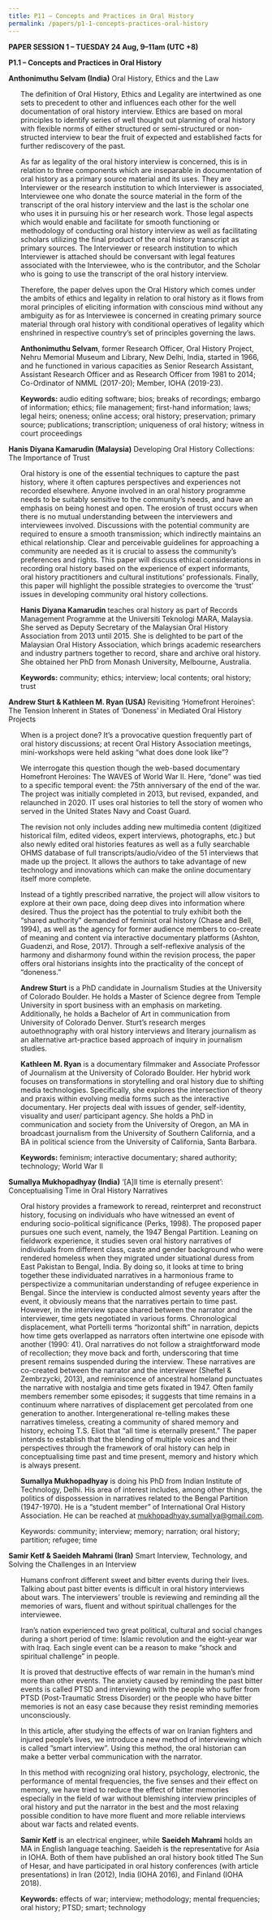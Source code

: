 ```yaml
---
title: P11 – Concepts and Practices in Oral History
permalink: /papers/p1-1-concepts-practices-oral-history
---
```




<b>PAPER SESSION 1 – TUESDAY 24 Aug, 9–11am (UTC +8)</b>

<b>P1.1 – Concepts and Practices in Oral History</b>

<b>Anthonimuthu Selvam (India)</b> Oral History, Ethics and the Law

<ul>The definition of Oral History, Ethics and Legality are intertwined as one sets to precedent to other and influences each other for the well documentation of oral history interview. Ethics are based on moral principles to identify series of well thought out planning of oral history with flexible norms of either structured or semi-structured or non-structed interview to bear the fruit of expected and established facts for further rediscovery of the past.</ul>
  
<ul>As far as legality of the oral history interview is concerned, this is in relation to three components which are inseparable in documentation of oral history as a primary source material and its uses. They are Interviewer or the research institution to which Interviewer is associated, Interviewee one who donate the source material in the form of the transcript of the oral history interview and the last is the scholar one who uses it in pursuing his or her research work. Those legal aspects which would enable and facilitate for smooth functioning or methodology of conducting oral history interview as well as facilitating scholars utilizing the final product of the oral history transcript as primary sources. The Interviewer or research institution to which Interviewer is attached should be conversant with legal features associated with the Interviewee, who is the contributor, and the Scholar who is going to use the transcript of the oral history interview.</ul> 

<ul>Therefore, the paper delves upon the Oral History which comes under the ambits of ethics and legality in relation to oral history as it flows from moral principles of eliciting information with conscious mind without any ambiguity as for as Interviewee is concerned in creating primary source material through oral history with conditional operatives of legality which enshrined in respective country’s set of principles governing the laws.</ul>

<ul><b>Anthonimuthu Selvam</b>, former Research Officer, Oral History Project, Nehru Memorial Museum and Library, New Delhi, India, started in 1966, and he functioned in various capacities as Senior Research Assistant, Assistant Research Officer and as Research Officer from 1981 to 2014; Co-Ordinator of NMML (2017-20); Member, IOHA (2019-23).</ul>

<ul><b>Keywords:</b> audio editing software; bios; breaks of recordings; embargo of information; ethics; file management; first-hand information; laws; legal heirs; oneness; online access; oral history; preservation; primary source; publications; transcription; uniqueness of oral history; witness in court proceedings</ul>

<b>Hanis Diyana Kamarudin (Malaysia)</b> Developing Oral History Collections: The Importance of Trust

<ul>Oral history is one of the essential techniques to capture the past history, where it often captures perspectives and experiences not recorded elsewhere. Anyone involved in an oral history programme needs to be suitably sensitive to the community’s needs, and have an emphasis on being honest and open. The erosion of trust occurs when there is no mutual understanding between the interviewers and interviewees involved. Discussions with the potential community are required to ensure a smooth transmission; which indirectly maintains an ethical relationship. Clear and perceivable guidelines for approaching a community are needed as it is crucial to assess the community’s preferences and rights. This paper will discuss ethical considerations in recording oral history based on the experience of expert informants, oral history practitioners and cultural institutions’ professionals. Finally, this paper will highlight the possible strategies to overcome the ‘trust’ issues in developing community oral history collections.</ul> 

<ul><b>Hanis Diyana Kamarudin</b> teaches oral history as part of Records Management Programme at the Universiti Teknologi MARA, Malaysia. She served as Deputy Secretary of the Malaysian Oral History Association from 2013 until 2015. She is delighted to be part of the Malaysian Oral History Association, which brings academic researchers and industry partners together to record, share and archive oral history. She obtained her PhD from Monash University, Melbourne, Australia.</ul>

<ul><b>Keywords:</b> community; ethics; interview; local contents; oral history; trust</ul>

<b>Andrew Sturt & Kathleen M. Ryan (USA)</b> Revisiting ‘Homefront Heroines’: The Tension Inherent in States of ‘Doneness’ in Mediated Oral History Projects

<ul>When is a project done? It’s a provocative question frequently part of oral history discussions; at recent Oral History Association meetings, mini-workshops were held asking “what does done look like”?</ul>
  
<ul>We interrogate this question though the web-based documentary Homefront Heroines: The WAVES of World War II. Here, “done” was tied to a specific temporal event: the 75th anniversary of the end of the war. The project was initially completed in 2013, but revised, expanded, and relaunched in 2020. IT uses oral histories to tell the story of women who served in the United States Navy and Coast Guard.</ul>

<ul>The revision not only includes adding new multimedia content (digitized historical film, edited videos, expert interviews, photographs, etc.) but also newly edited oral histories features as well as a fully searchable OHMS database of full transcripts/audio/video of the 51 interviews that made up the project. It allows the authors to take advantage of new technology and innovations which can make the online documentary itself more complete.</ul> 

<ul>Instead of a tightly prescribed narrative, the project will allow visitors to explore at their own pace, doing deep dives into information where desired. Thus the project has the potential to truly exhibit both the “shared authority” demanded of feminist oral history (Chase and Bell, 1994), as well as the agency for former audience members to co-create of meaning and content via interactive documentary platforms (Ashton, Guadenzi, and Rose, 2017). Through a self-reflexive analysis of the harmony and disharmony found within the revision process, the paper offers oral historians insights into the practicality of the concept of “doneness.”</ul>

<ul><b>Andrew Sturt</b> is a PhD candidate in Journalism Studies at the University of Colorado Boulder. He holds a Master of Science degree from Temple University in sport business with an emphasis on marketing. Additionally, he holds a Bachelor of Art in communication from University of Colorado Denver. Sturt’s research merges autoethnography with oral history interviews and literary journalism as an alternative art-practice based approach of inquiry in journalism studies.</ul>

<ul><b>Kathleen M. Ryan</b> is a documentary filmmaker and Associate Professor of Journalism at the University of Colorado Boulder. Her hybrid work focuses on transformations in storytelling and oral history due to shifting media technologies. Specifically, she explores the intersection of theory and praxis within evolving media forms such as the interactive documentary. Her projects deal with issues of gender, self-identity, visuality and user/ participant agency. She holds a PhD in communication and society from the University of Oregon, an MA in broadcast journalism from the University of Southern California, and a BA in political science from the University of California, Santa Barbara.</ul>

<ul><b>Keywords:</b> feminism; interactive documentary; shared authority; technology; World War II</ul>

<b>Sumallya Mukhopadhyay (India)</b> ‘[A]ll time is eternally present’: Conceptualising Time in Oral History Narratives

<ul>Oral history provides a framework to reread, reinterpret and reconstruct history, focusing on individuals who have witnessed an event of enduring socio-political significance (Perks, 1998). The proposed paper pursues one such event, namely, the 1947 Bengal Partition. Leaning on fieldwork experience, it studies seven oral history narratives of individuals from different class, caste and gender background who were rendered homeless when they migrated under situational duress from East Pakistan to Bengal, India. By doing so, it looks at time to bring together these individuated narratives in a harmonious frame to perspectivize a communitarian understanding of refugee experience in Bengal. Since the interview is conducted almost seventy years after the event, it obviously means that the narratives pertain to time past. However, in the interview space shared between the narrator and the interviewer, time gets negotiated in various forms. Chronological displacement, what Portelli terms “horizontal shift” in narration, depicts how time gets overlapped as narrators often intertwine one episode with another (1990: 41). Oral narratives do not follow a straightforward mode of recollection; they move back and forth, underscoring that time present remains suspended during the interview. These narratives are co-created between the narrator and the interviewer (Sheftel & Zembrzycki, 2013), and reminiscence of ancestral homeland punctuates the narrative with nostalgia and time gets fixated in 1947. Often family members remember some episodes; it suggests that time remains in a continuum where narratives of displacement get percolated from one generation to another. Intergenerational re-telling makes these narratives timeless, creating a community of shared memory and history, echoing T.S. Eliot that “all time is eternally present.” The paper intends to establish that the blending of multiple voices and their perspectives through the framework of oral history can help in conceptualising time past and time present, memory and history which is always present.</ul>

<ul><b>Sumallya Mukhopadhyay</b> is doing his PhD from Indian Institute of Technology, Delhi. His area of interest includes, among other things, the politics of dispossession in narratives related to the Bengal Partition (1947-1970). He is a “student member” of International Oral History Association. He can be reached at <a href="mailto:mukhopadhyay.sumallya@gmail.com">mukhopadhyay.sumallya@gmail.com</a>.</ul>

<ul><a>Keywords:</a> community; interview; memory; narration; oral history; partition; refugee; time</ul>

<b>Samir Ketf & Saeideh Mahrami (Iran)</b> Smart Interview, Technology, and Solving the Challenges in an Interview

<ul>Humans confront different sweet and bitter events during their lives. Talking about past bitter events is difficult in oral history interviews about wars. The interviewers’ trouble is reviewing and reminding all the memories of wars, fluent and without spiritual challenges for the interviewee.</ul>

<ul>Iran’s nation experienced two great political, cultural and social changes during a short period of time: Islamic revolution and the eight-year war with Iraq. Each single event can be a reason to make “shock and spiritual challenge” in people.</ul>

<ul>It is proved that destructive effects of war remain in the human’s mind more than other events. The anxiety caused by reminding the past bitter events is called PTSD and interviewing with the people who suffer from PTSD (Post-Traumatic Stress Disorder) or the people who have bitter memories is not an easy case because they resist reminding memories unconsciously.</ul>

<ul>In this article, after studying the effects of war on Iranian fighters and injured people’s lives, we introduce a new method of interviewing which is called ”smart interview”. Using this method, the oral historian can make a better verbal communication with the narrator.</ul>

<ul>In this method with recognizing oral history, psychology, electronic, the performance of mental frequencies, the five senses and their effect on memory, we have tried to reduce the effect of bitter memories especially in the field of war without blemishing interview principles of oral history and put the narrator in the best and the most relaxing possible condition to have more fluent and more reliable interviews about war facts and related events.</ul>

<ul><b>Samir Ketf</b> is an electrical engineer, while <b>Saeideh Mahrami</b> holds an MA in English language teaching. Saeideh is the representative for Asia in IOHA. Both of them have published an oral history book titled The Sun of Hesar, and have participated in oral history conferences (with article presentations) in Iran (2012), India (IOHA 2016), and Finland (IOHA 2018).</ul>

<ul><b>Keywords:</b> effects of war; interview; methodology; mental frequencies; oral history; PTSD; smart; technology</ul>
